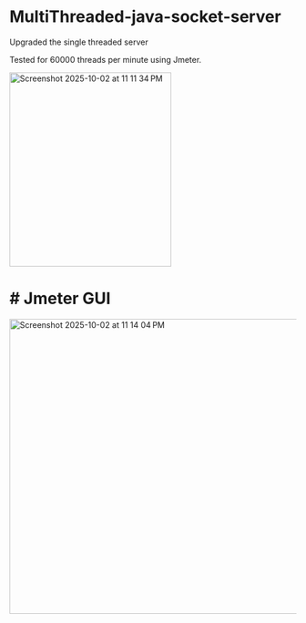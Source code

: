 # MultiThreaded-java-socket-server
Upgraded the single threaded server

Tested for 60000 threads per minute using Jmeter.

<img width="284" height="341" alt="Screenshot 2025-10-02 at 11 11 34 PM" src="https://github.com/user-attachments/assets/056f3a10-87b2-4e9b-8dc8-52ab2885f7f7" />


 # # Jmeter GUI

<img width="1036" height="518" alt="Screenshot 2025-10-02 at 11 14 04 PM" src="https://github.com/user-attachments/assets/cc686790-b568-423a-a03e-acd9e905c87c" />
